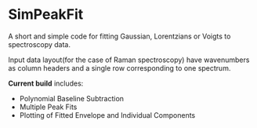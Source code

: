 # SimPeakFit

A short and simple code for fitting Gaussian, Lorentzians or Voigts to spectroscopy data. 

Input data layout(for the case of Raman spectroscopy) have wavenumbers as column headers and a single row corresponding to one spectrum.

**Current build** includes:
- Polynomial Baseline Subtraction
- Multiple Peak Fits
- Plotting of Fitted Envelope and Individual Components
